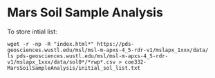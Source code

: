 # Mars Soil Sample Analysis




To store intial list:
```
wget -r -np -R "index.html*" https://pds-geosciences.wustl.edu/msl/msl-m-apxs-4_5-rdr-v1/mslapx_1xxx/data/
ls pds-geosciences.wustl.edu/msl/msl-m-apxs-4_5-rdr-v1/mslapx_1xxx/data/sol0*/*rwp*.csv > coe332-MarsSoilSampleAnalysis/initial_sol_list.txt 
```

